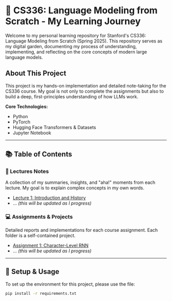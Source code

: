 # 🚀 CS336: Language Modeling from Scratch - My Learning Journey

Welcome to my personal learning repository for Stanford's CS336: Language Modeling from Scratch (Spring 2025). This repository serves as my digital garden, documenting my process of understanding, implementing, and reflecting on the core concepts of modern large language models.

## About This Project

This project is my hands-on implementation and detailed note-taking for the CS336 course. My goal is not only to complete the assignments but also to build a deep, first-principles understanding of how LLMs work.

**Core Technologies:**
- Python
- PyTorch
- Hugging Face Transformers & Datasets
- Jupyter Notebook

---

## 📚 Table of Contents

### 📝 Lectures Notes

A collection of my summaries, insights, and "aha!" moments from each lecture. My goal is to explain complex concepts in my own words.

-  [Lecture 1: Introduction and History](./Lectures-Notes/L01_Introduction_and_History.md)
- ... *(this will be updated as I progress)*

### 💻 Assignments & Projects

Detailed reports and implementations for each course assignment. Each folder is a self-contained project.

-  [Assignment 1: Character-Level RNN](./Assignments-Projects/A1_Character_Level_RNN/)
- ... *(this will be updated as I progress)*

---

## 🔧 Setup & Usage

To set up the environment for this project, please use the  file:

```bash
pip install -r requirements.txt
```

